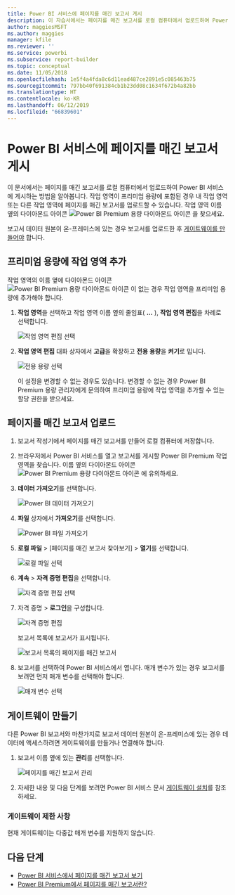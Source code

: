 ```yaml
---
title: Power BI 서비스에 페이지를 매긴 보고서 게시
description: 이 자습서에서는 페이지를 매긴 보고서를 로컬 컴퓨터에서 업로드하여 Power BI 서비스에 게시하는 방법을 알아봅니다.
author: maggiesMSFT
ms.author: maggies
manager: kfile
ms.reviewer: ''
ms.service: powerbi
ms.subservice: report-builder
ms.topic: conceptual
ms.date: 11/05/2018
ms.openlocfilehash: 1e5f4a4fda8c6d11ead487ce2891e5c085463b75
ms.sourcegitcommit: 797bb40f691384cb1b23dd08c1634f672b4a82bb
ms.translationtype: HT
ms.contentlocale: ko-KR
ms.lasthandoff: 06/12/2019
ms.locfileid: "66839601"
---
```

# <a name="publish-a-paginated-report-to-the-power-bi-service"></a>Power BI 서비스에 페이지를 매긴 보고서 게시

이 문서에서는 페이지를 매긴 보고서를 로컬 컴퓨터에서 업로드하여 Power BI 서비스에 게시하는 방법을 알아봅니다. 작업 영역이 프리미엄 용량에 포함된 경우 내 작업 영역 또는 다른 작업 영역에 페이지를 매긴 보고서를 업로드할 수 있습니다. 작업 영역 이름 옆의 다이아몬드 아이콘 ![Power BI Premium 용량 다이아몬드 아이콘](media/paginated-reports-save-to-power-bi-service/premium-diamond.png) 을 찾으세요. 

보고서 데이터 원본이 온-프레미스에 있는 경우 보고서를 업로드한 후 [게이트웨이를 만들어야](#create-a-gateway) 합니다.

## <a name="add-a-workspace-to-a-premium-capacity"></a>프리미엄 용량에 작업 영역 추가

작업 영역의 이름 옆에 다이아몬드 아이콘 ![Power BI Premium 용량 다이아몬드 아이콘](media/paginated-reports-save-to-power-bi-service/premium-diamond.png) 이 없는 경우 작업 영역을 프리미엄 용량에 추가해야 합니다. 

1. **작업 영역**을 선택하고 작업 영역 이름 옆의 줄임표( **...** ), **작업 영역 편집**을 차례로 선택합니다.

    ![작업 영역 편집 선택](media/paginated-reports-save-to-power-bi-service/power-bi-paginated-edit-workspace.png)

1. **작업 영역 편집** 대화 상자에서 **고급**을 확장하고 **전용 용량**을 **켜기**로 밉니다.

    ![전용 용량 선택](media/paginated-reports-save-to-power-bi-service/power-bi-paginated-edit-workspace-dialog.png)

   이 설정을 변경할 수 없는 경우도 있습니다. 변경할 수 없는 경우 Power BI Premium 용량 관리자에게 문의하여 프리미엄 용량에 작업 영역을 추가할 수 있는 할당 권한을 받으세요.


## <a name="upload-a-paginated-report"></a>페이지를 매긴 보고서 업로드

1. 보고서 작성기에서 페이지를 매긴 보고서를 만들어 로컬 컴퓨터에 저장합니다.

1. 브라우저에서 Power BI 서비스를 열고 보고서를 게시할 Power BI Premium 작업 영역을 찾습니다. 이름 옆의 다이아몬드 아이콘 ![Power BI Premium 용량 다이아몬드 아이콘](media/paginated-reports-save-to-power-bi-service/premium-diamond.png) 에 유의하세요. 

1. **데이터 가져오기**를 선택합니다.

    ![Power BI 데이터 가져오기](media/paginated-reports-save-to-power-bi-service/power-bi-paginated-get-data.png)

1. **파일** 상자에서 **가져오기**를 선택합니다.

    ![Power BI 파일 가져오기](media/paginated-reports-save-to-power-bi-service/power-bi-paginated-files-get.png)

1. **로컬 파일** > [페이지를 매긴 보고서 찾아보기] > **열기**를 선택합니다.

    ![로컬 파일 선택](media/paginated-reports-save-to-power-bi-service/power-bi-paginated-local-file.png)

1. **계속** > **자격 증명 편집**을 선택합니다.

    ![자격 증명 편집 선택](media/paginated-reports-save-to-power-bi-service/power-bi-paginated-select-edit-credentials.png)

1. 자격 증명 > **로그인**을 구성합니다.

    ![자격 증명 편집](media/paginated-reports-save-to-power-bi-service/power-bi-paginated-credentials.png)

   보고서 목록에 보고서가 표시됩니다.

    ![보고서 목록의 페이지를 매긴 보고서](media/paginated-reports-save-to-power-bi-service/power-bi-paginated-wwi-report.png)

1. 보고서를 선택하여 Power BI 서비스에서 엽니다. 매개 변수가 있는 경우 보고서를 보려면 먼저 매개 변수를 선택해야 합니다.
 
    ![매개 변수 선택](media/paginated-reports-save-to-power-bi-service/power-bi-paginated-select-parameters.png)

## <a name="create-a-gateway"></a>게이트웨이 만들기

다른 Power BI 보고서와 마찬가지로 보고서 데이터 원본이 온-프레미스에 있는 경우 데이터에 액세스하려면 게이트웨이를 만들거나 연결해야 합니다.

1. 보고서 이름 옆에 있는 **관리**를 선택합니다.

   ![페이지를 매긴 보고서 관리](media/paginated-reports-save-to-power-bi-service/power-bi-paginated-manage.png)

1. 자세한 내용 및 다음 단계를 보려면 Power BI 서비스 문서 [게이트웨이 설치](service-gateway-install.md)를 참조하세요.

### <a name="gateway-limitations"></a>게이트웨이 제한 사항

현재 게이트웨이는 다중값 매개 변수를 지원하지 않습니다.


## <a name="next-steps"></a>다음 단계

- [Power BI 서비스에서 페이지를 매긴 보고서 보기](paginated-reports-view-power-bi-service.md)
- [Power BI Premium에서 페이지를 매긴 보고서란?](paginated-reports-report-builder-power-bi.md)


